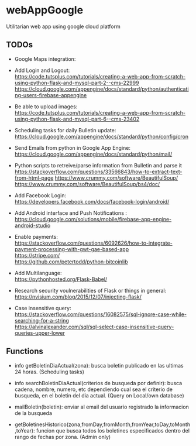 # webAppGoogle
Utilitarian web app using google cloud platform

## TODOs
- Google Maps integration: <br />

- Add Login and Logout: <br />
https://code.tutsplus.com/tutorials/creating-a-web-app-from-scratch-using-python-flask-and-mysql-part-2--cms-22999  <br />
https://cloud.google.com/appengine/docs/standard/python/authenticating-users-firebase-appengine

- Be able to upload images: <br />
https://code.tutsplus.com/tutorials/creating-a-web-app-from-scratch-using-python-flask-and-mysql-part-6--cms-23402

- Scheduling tasks for daily Bulletin update: <br />
https://cloud.google.com/appengine/docs/standard/python/config/cron

- Send Emails from python in Google App Engine: <br />
https://cloud.google.com/appengine/docs/standard/python/mail/

- Python scripts to retreive/parse information from Bulletin and parse it <br />
https://stackoverflow.com/questions/33566843/how-to-extract-text-from-html-page
https://www.crummy.com/software/BeautifulSoup/ <br />
https://www.crummy.com/software/BeautifulSoup/bs4/doc/ <br />

- Add Facebook Login: <br />
https://developers.facebook.com/docs/facebook-login/android/

- Add Android interface and Push Notifications : <br />
https://cloud.google.com/solutions/mobile/firebase-app-engine-android-studio

- Enable payments: <br />
https://stackoverflow.com/questions/6092626/how-to-integrate-payment-processing-with-gwt-gae-based-app <br />
https://stripe.com/  <br />
https://github.com/petertodd/python-bitcoinlib

- Add Multilanguage: <br />
https://pythonhosted.org/Flask-Babel/

- Research security voulnerabilities of Flask or things in general: <br />
https://nvisium.com/blog/2015/12/07/injecting-flask/

- Case insensitive query: <br />
https://stackoverflow.com/questions/16082575/sql-ignore-case-while-searching-for-a-string  <br />
https://alvinalexander.com/sql/sql-select-case-insensitive-query-queries-upper-lower

## Functions
- info getBoletinDiaActual(zona): busca boletin publicado en las ultimas 24 horas. (Scheduling tasks)

- info searchBoletinDiaActual(criterios de busqueda por definir): busca cadena, nombre, numero, etc dependiendo cual sea el criterio de busqueda, en el boletin del dia actual. (Query on Local/own database)

- mailBoletin(boletin): enviar al email del usuario registrado la informacion de la busqueda 

- getBoletinesHistorico(zona,fromDay,fromMonth,fromYear,toDay,toMonth,toYear): funcion que busca todos los boletines especificados dentro del rango de fechas por zona. (Admin only)


